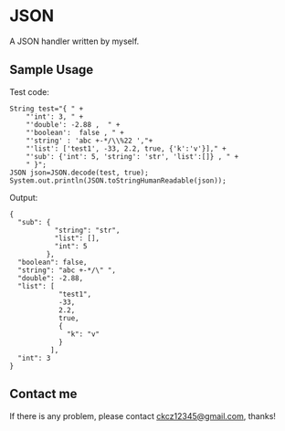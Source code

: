 # JSON
A JSON handler written by myself.

## Sample Usage

Test code:


    String test="{ " +
        "'int': 3, " +
        "'double': -2.88 ,  " +
        "'boolean':  false , " +
        "'string' : 'abc +-*/\\%22 ',"+
        "'list': ['test1', -33, 2.2, true, {'k':'v'}]," +
        "'sub': {'int': 5, 'string': 'str', 'list':[]} , " +
        " }";
    JSON json=JSON.decode(test, true);
    System.out.println(JSON.toStringHumanReadable(json));
 
Output:


    {
      "sub": {
               "string": "str",
               "list": [],
               "int": 5
             },
      "boolean": false,
      "string": "abc +-*/\" ",
      "double": -2.88,
      "list": [
                "test1",
                -33,
                2.2,
                true,
                {
                  "k": "v"
                }
              ],
      "int": 3
    }
    
## Contact me
If there is any problem, please contact ckcz12345@gmail.com, thanks!

